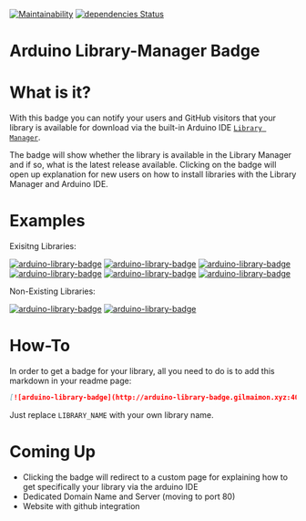 [![Maintainability](https://api.codeclimate.com/v1/badges/9dfc74cb3e65fb4dcd84/maintainability)](https://codeclimate.com/github/gilmaimon/Arduino-Library-Manager-Badge/maintainability) [![dependencies Status](https://david-dm.org/gilmaimon/Arduino-Library-Manager-Badge/status.svg)](https://david-dm.org/gilmaimon/Arduino-Library-Manager-Badge)

# Arduino Library-Manager Badge

# What is it?
With this badge you can notify your users and GitHub visitors that your library is available for download via the built-in Arduino IDE [`Library Manager`](https://www.arduino.cc/en/guide/libraries).

The badge will show whether the library is available in the Library Manager and if so, what is the latest release available. Clicking on the badge will open up explanation for new users on how to install libraries with the Library Manager and Arduino IDE.

# Examples
Exisitng Libraries:  
  
[![arduino-library-badge](http://arduino-library-badge.gilmaimon.xyz:4040/badge/ArduinoCloudStorage.svg)](https://www.arduino.cc/en/guide/libraries) [![arduino-library-badge](http://arduino-library-badge.gilmaimon.xyz:4040/badge/ArduinoComponents.svg)](https://www.arduino.cc/en/guide/libraries) [![arduino-library-badge](http://arduino-library-badge.gilmaimon.xyz:4040/badge/FastLED.svg)](https://www.arduino.cc/en/guide/libraries) [![arduino-library-badge](http://arduino-library-badge.gilmaimon.xyz:4040/badge/HttpClient.svg)](https://www.arduino.cc/en/guide/libraries) [![arduino-library-badge](http://arduino-library-badge.gilmaimon.xyz:4040/badge/MQTT.svg)](https://www.arduino.cc/en/guide/libraries) [![arduino-library-badge](http://arduino-library-badge.gilmaimon.xyz:4040/badge/ArduinoJson.svg)](https://www.arduino.cc/en/guide/libraries)

Non-Existing Libraries:  
  
[![arduino-library-badge](http://arduino-library-badge.gilmaimon.xyz:4040/badge/NoWay.svg)](https://www.arduino.cc/en/guide/libraries) [![arduino-library-badge](http://arduino-library-badge.gilmaimon.xyz:4040/badge/Not%20A%20Real%20Library.svg)](https://www.arduino.cc/en/guide/libraries)

# How-To
In order to get a badge for your library, all you need to do is to add this markdown in your readme page:
```markdown
[![arduino-library-badge](http://arduino-library-badge.gilmaimon.xyz:4040/badge/LIBRARY_NAME.svg)](https://www.arduino.cc/en/guide/libraries)
```
Just replace `LIBRARY_NAME` with your own library name.

# Coming Up
- Clicking the badge will redirect to a custom page for explaining how to get specifically your library via the arduino IDE
- Dedicated Domain Name and Server (moving to port 80)
- Website with github integration
